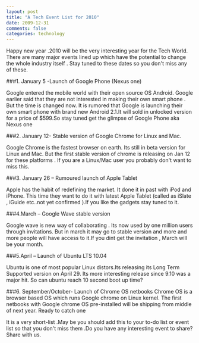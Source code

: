 ```yaml
---           
layout: post
title: "A Tech Event List for 2010"
date: 2009-12-31
comments: false
categories: technology
---
```


Happy new year .2010 will be the very interesting year for the Tech World. There are many major events lined up which have the potential to change the whole industry itself . Stay tuned to these dates so you don't miss any of these.

###1. January 5 -Launch of Google Phone (Nexus one)

Google entered the mobile world with their open source OS
Android. Google earlier said that they are not interested in making their
own smart phone . But the time is changed now. It is rumored that Google
is launching their own smart phone with brand new Android 2.1.It will
sold in unlocked version for a price of $599.So stay tuned get the
glimpse of Google Phone aka Nexus one

###2. January 12- Stable version of Google Chrome for Linux and Mac.

Google Chrome is the fastest browser on earth. Its still in beta
version for Linux and Mac. But the first stable version of chrome is
releasing on Jan 12 for these platforms . If you are a Linux/Mac user
you probably don't want to miss this.

###3. January 26 – Rumoured launch of Apple Tablet

Apple has the habit of redefining the market. It done it in past
with iPod and iPhone. This time they want to do it with latest Apple
Tablet (called as iSlate , iGuide etc..not yet confirmed ).If you like
the gadgets stay tuned to it.


###4.March – Google Wave stable version

Google wave is new way of collaborating . Its now used by one million
users through invitations. But in march it may go to stable version
and more and more people will have access to it.If you dint get the
invitation , March will be your month.

###5.April – Launch of Ubuntu LTS 10.04

Ubuntu is one of most popular Linux distors.Its releasing its Long
Term Supported version on April 29. Its more interesting release since
9.10 was a major hit. So can ubuntu reach 10 second boot up time?


###6. September/October- Launch of Chrome OS netbooks
Chrome OS is a browser based OS which runs Google chrome on Linux
kernel. The first netbooks with Google chrome OS pre-installed will
be shipping from middle of next year. Ready to catch one


It is a very short-list .May be you should add this to your to-do
list or event list so that you don't miss them .Do you have any interesting
event to share? Share with us.